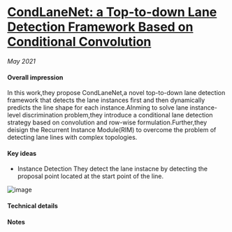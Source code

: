 
# [CondLaneNet: a Top-to-down Lane Detection Framework Based on Conditional Convolution](https://arxiv.org/abs/2105.05003)

_May 2021_

#### Overall impression
In this work,they propose CondLaneNet,a novel top-to-down lane detection framework that detects the lane instances first and then dynamically predicts the line shape for each instance.AInming to solve lane instance-level discrimination problem,they introduce a conditional lane detection strategy based on convolution and row-wise formulation.Further,they deisign the Recurrent Instance Module(RIM) to overcome the problem of detecting lane lines with complex topologies.

#### Key ideas
- Instance Detection
  They detect the lane instacne by detecting the proposal point located at the start point of the line.

<!-- \ell _{point} = \frac{-1}{N_{p}}\sum_{xy}\left\{\begin{matrix} (1 - \hat{P_{xy}})^{\alpha} log(\hat{P_{xy}})\quad \hat{P_{xy}}=1  \\
(1 -{P_{xy}})^{\beta}(\hat{P_{xy}})^{\alpha }log(1 - \hat{P_{xy}}) \quad otherwise
\end{matrix}\right. -->
![image](https://user-images.githubusercontent.com/83415336/147550668-44477980-b2c5-4941-a87d-7c9d287d572c.png)


  
#### Technical details



#### Notes
